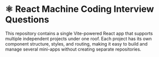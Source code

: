 # ⚛️ React Machine Coding Interview Questions
 This repository contains a single Vite-powered React app that supports multiple independent projects under one roof. Each project has its own component structure, styles, and routing, making it easy to build and manage several mini-apps without creating separate repositories.
